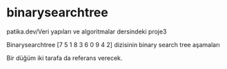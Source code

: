 # binarysearchtree
patika.dev/Veri yapıları ve algoritmalar dersindeki proje3


Binarysearchtree
[7 5 1 8 3 6 0 9 4 2] dizisinin binary search tree aşamaları

Bir düğüm iki tarafa da referans verecek.
